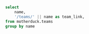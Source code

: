 ```sql teams
select
    name,
    '/teams/' || name as team_link,
from motherduck.teams
group by name
```

<DataTable
    data={teams}
    link=team_link
/>